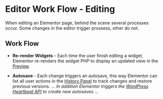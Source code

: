 # Editor Work Flow - Editing

When editing an Elementor page, behind the scene several processes occur. Some changes in the editor trigger prossess, other do not.

## Work Flow

* **Re-render Widgets** - Each time the user finish editing a widget, Elementor re-renders the widget PHP to display an updated view in the [Preview](./elementor-preview/).

* **Autosave** - Each change triggers an autosave, this way Elementor can list all user actions in the [History Panel](./history-panel/) to track changes and restore previous versions. ... *In addition Elementor triggers the [WordPress Heartbeat API](https://developer.wordpress.org/plugins/javascript/heartbeat-api/) to create new autosaves* ...
